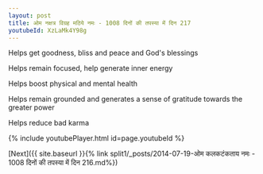 ```yaml
---
layout: post
title: ओम नक्षत्र विग्रह मठिये नमः - 1008 दिनों की तपस्या में दिन 217
youtubeId: XzLaMk4Y98g
---
```

 
 
Helps get goodness, bliss and peace and God's blessings
 
Helps remain focused, help generate inner energy 
 
Helps boost physical and mental health 
 
Helps remain grounded and generates a sense of gratitude towards the greater power 
 
Helps reduce bad karma
 
 
 
 


{% include youtubePlayer.html id=page.youtubeId %}
 
[Next]({{ site.baseurl }}{% link  split1/_posts/2014-07-19-ओम कलकटंकताय नमः - 1008 दिनों की तपस्या में दिन 216.md%})
 
